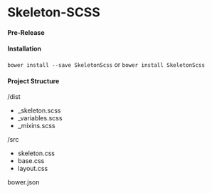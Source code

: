 # Skeleton-SCSS
#### Pre-Release

#### Installation
`bower install --save SkeletonScss` or `bower install SkeletonScss`

#### Project Structure

/dist
- _skeleton.scss
- _variables.scss
- _mixins.scss

/src
- skeleton.css
- base.css
- layout.css

bower.json